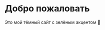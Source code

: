 <!DOCTYPE html>
<html lang="ru">
<head>
  <meta charset="UTF-8" />
  <meta name="viewport" content="width=device-width, initial-scale=1.0" />
  <title>fox10301</title>
  <link rel="stylesheet" href="css/style.css" />
</head>
<body>
  <h1>Добро пожаловать</h1>
  <p>Это мой тёмный сайт с зелёным акцентом 🌿</p>
</body>
</html>

